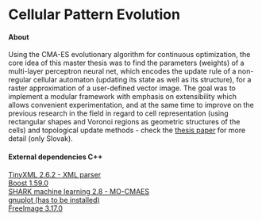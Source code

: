<h1>Cellular Pattern Evolution</h1>

<h4>About</h4>

Using the CMA-ES evolutionary algorithm for continuous optimization, the core idea of this master thesis was to find the parameters (weights) of a multi-layer perceptron neural net, which encodes the update rule of a non-regular cellular automaton (updating its state as well as its structure), for a raster approximation of a user-defined vector  image. The goal was to implement a modular framework with emphasis on extensibility which allows convenient experimentation, and at the same time to improve on the previous research in the field in regard to cell representation (using rectangular shapes and Voronoi regions as geometric structures of the cells) and topological update methods - check the  <a href="https://github.com/dobsapetike/Cellular-Pattern-Evolution/blob/master/msc_praca.pdf">thesis paper</a> for more detail (only Slovak). 

<h4>External dependencies C++</h4>

<a href="http://sourceforge.net/projects/tinyxml/">TinyXML 2.6.2 - XML parser</a><br/>
<a href="http://www.boost.org/users/history/version_1_59_0.html">Boost 1.59.0</a><br/>
<a href="http://image.diku.dk/shark/sphinx_pages/build/html/rest_sources/downloads/downloads.html">SHARK machine learning 2.8 - MO-CMAES</a></br> 
<a href="http://www.gnuplot.info/download.html">gnuplot (has to be installed)</a></br> 
<a href="http://freeimage.sourceforge.net/">FreeImage 3.17.0</a></br> 

